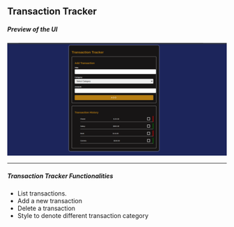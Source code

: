 ## Transaction Tracker


##### Preview of the UI

![tracker.png](/images/tracker.png)

-------
##### Transaction Tracker Functionalities

- List transactions.
- Add a new transaction
- Delete a transaction
- Style to denote different transaction category